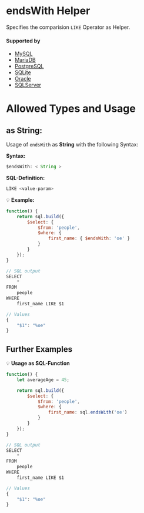 # endsWith Helper
Specifies the comparision `LIKE` Operator as Helper.

#### Supported by
- [MySQL](https://dev.mysql.com/doc/refman/5.7/en/string-comparison-functions.html#operator_like)
- [MariaDB](https://mariadb.com/kb/en/library/like/)
- [PostgreSQL](https://www.postgresql.org/docs/9.5/static/functions-matching.html)
- [SQLite](https://sqlite.org/lang_expr.html#like)
- [Oracle](https://docs.oracle.com/cd/B13789_01/server.101/b10759/conditions016.htm)
- [SQLServer](https://docs.microsoft.com/en-US/sql/t-sql/language-elements/like-transact-sql)

# Allowed Types and Usage

## as String:

Usage of `endsWith` as **String** with the following Syntax:

**Syntax:**

```javascript
$endsWith: < String >
```

**SQL-Definition:**
```javascript
LIKE <value-param>
```

:bulb: **Example:**
```javascript
function() {
    return sql.build({
        $select: {
            $from: 'people',
            $where: {
                first_name: { $endsWith: 'oe' }
            }
        }
    });
}

// SQL output
SELECT
    *
FROM
    people
WHERE
    first_name LIKE $1

// Values
{
    "$1": "%oe"
}
```

## Further Examples

:bulb: **Usage as SQL-Function**
```javascript
function() {
    let averageAge = 45;

    return sql.build({
        $select: {
            $from: 'people',
            $where: {
                first_name: sql.endsWith('oe')
            }
        }
    });
}

// SQL output
SELECT
    *
FROM
    people
WHERE
    first_name LIKE $1

// Values
{
    "$1": "%oe"
}
```

